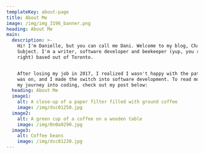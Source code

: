 ```yaml
---
templateKey: about-page
title: About Me
image: /img/img_3196_banner.png
heading: About Me
main:
  description: >-
    Hi! I'm Danielle, but you can call me Dani. Welcome to my blog, Changing the
    Subject. I'm a writer, software developer and beekeeper (yup, you read that
    right) based out of Toronto.


    After losing my job in 2017, I realized I wasn't happy with the path that I
    was on, and I made the switch into software development. To read more about
    my journey into coding, check out my post below:
  heading: About Me
  image1:
    alt: A close-up of a paper filter filled with ground coffee
    image: /img/dsc01250.jpg
  image2:
    alt: A green cup of a coffee on a wooden table
    image: /img/0n0a9290.jpg
  image3:
    alt: Coffee beans
    image: /img/dsc01230.jpg
---
```


